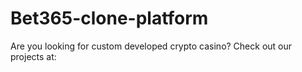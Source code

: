# Bet365-clone-platform
Are you looking for custom developed crypto casino? Check out our projects at:
